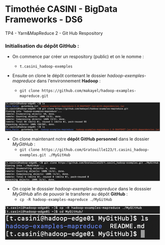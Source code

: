 # Timothée CASINI - BigData Frameworks - DS6
TP4 - Yarn&MapReduce 2 - Git Hub Respository

### Initialisation du dépôt **GitHub** :

- On commence par créer un respository (public) et on le nomme : 
  * `t.casini_hadoop-exemples`

- Ensuite on clone le dépôt contenant le dossier *hadoop-exemples-mapreduce* dans l'environnement **Hadoop** :
  * `git clone https://github.com/makayel/hadoop-examples-mapreduce.git`

![Dépôt hadoop-exemples-mapreduce](img1.jpg)

- On clone maintenant notre **dépôt GitHub personnel** dans le dossier *MyGitHub* :
  * `git clone https://github.com/Gratouille123/t.casini_hadoop-exemples.git ./MyGitHub`

![Dépôt personnel](img2.jpg)

- On copie le dosssier *hadoop-exemples-mapreduce* dans le dosssier *MyGitHub* afin de pouvoir le transferer au dépôt **GitHub** :
  * `cp -R hadoop-examples-mapreduce ./MyGitHub`

![Copie du dossier vers notre git](img3.jpg)
![Vérification de la copie](img4.jpg)

